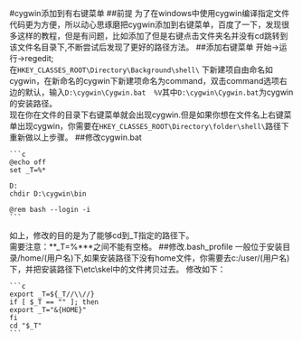 #cygwin添加到有右键菜单
##前提
为了在windows中使用cygwin编译指定文件代码更为方便，所以动心思琢磨把cygwin添加到右键菜单，百度了一下，发现很多这样的教程，但是有问题，比如添加了但是右键点击文件夹名并没有cd跳转到该文件名目录下,不断尝试后发现了更好的路径方法。
##添加右键菜单
开始->运行->regedit;  
在`HKEY_CLASSES_ROOT\Directory\Background\shell\` 下新建项自由命名如cygwin，在新命名的cygwin下新建项命名为command，双击command选项右边的默认，输入`D:\cygwin\Cygwin.bat  %V`其中`D:\cygwin\Cygwin.bat`为cygwin的安装路径。  
现在你在文件的目录下右键菜单就会出现cygwin.但是如果你想在文件名上右键菜单出现cygwin，你需要在`HKEY_CLASSES_ROOT\Directory\folder\shell\`路径下重新做以上步骤。
##修改cygwin.bat

	```c
    @echo off  
	set _T=%* 

	D:  
	chdir D:\cygwin\bin  
    
	@rem bash --login -i  
	```
如上，修改的目的是为了能够cd到_T指定的路径下。  
需要注意：**_T=%***之间不能有空格。
##修改.bash_profile
一般位于安装目录/home/(用户名)下,如果安装路径下没有home文件，你需要去c:/user/(用户名)下，并把安装路径下\etc\skel中的文件拷贝过去。
修改如下：

	```c
	export _T=${_T//\\//}  
	if [ $_T == "" ]; then  
	export _T="&{HOME}"  
	fi  
	cd "$_T"
	``` 
